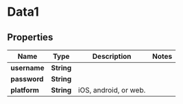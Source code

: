 
# Data1

## Properties
Name | Type | Description | Notes
------------ | ------------- | ------------- | -------------
**username** | **String** |  | 
**password** | **String** |  | 
**platform** | **String** | iOS, android, or web. | 



